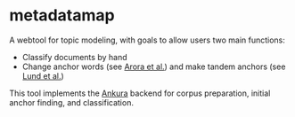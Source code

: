 # metadatamap
A webtool for topic modeling, with goals to allow users two main functions:
 - Classify documents by hand
 - Change anchor words (see [Arora et al.](https://people.csail.mit.edu/dsontag/papers/AroraEtAl_icml13.pdf)) and make tandem anchors (see [Lund et al.](https://www.cs.colorado.edu/~jbg/docs/2017_acl_multiword_anchors.pdf))
 
This tool implements the [Ankura](https://github.com/byu-aml-lab/ankura/) backend for corpus preparation, initial anchor finding, and classification. 

